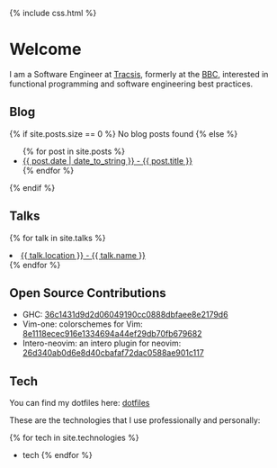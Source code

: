 ---
---

{% include css.html %}


# Welcome

I am a Software Engineer at <a href="https://www.tracsis.com/">Tracsis</a>, formerly at the <a href="https://www.bbc.co.uk">BBC</a>, interested in functional programming and software engineering best practices.
  
## Blog 
 
{% if site.posts.size == 0 %}
  No blog posts found
{% else %}
  <ul>
    {% for post in site.posts %}
      <li>
        <a href="{{ post.url }}">{{ post.date | date_to_string }} - {{ post.title }}</a>
      </li>
    {% endfor %}
  </ul>
{% endif %}

## Talks

{% for talk in site.talks %}
  <li>
    <a href="{{ talk.url }}">{{ talk.location }} - {{ talk.name }}</a>
  </li>
{% endfor %}

## Open Source Contributions

- GHC: <a href="https://github.com/ghc/ghc/commit/36c1431d9d2d06049190cc0888dbfaee8e2179d6">36c1431d9d2d06049190cc0888dbfaee8e2179d6</a>
- Vim-one: colorschemes for Vim: <a href="https://github.com/rakr/vim-one/commit/8e1118ecec916e1334694a44ef29db70fb679682">8e1118ecec916e1334694a44ef29db70fb679682</a>
- Intero-neovim: an intero plugin for neovim: <a href="https://github.com/parsonsmatt/intero-neovim/commit/26d340ab0d6e8d40cbafaf72dac0588ae901c117">26d340ab0d6e8d40cbafaf72dac0588ae901c117</a>

## Tech

You can find my dotfiles here: <a href="http://github.com/chris-bacon/config">dotfiles</a>

These are the technologies that I use professionally and personally:

{% for tech in site.technologies %}
  - tech
{% endfor %}

